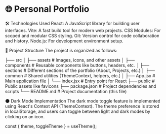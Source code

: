 # 🌐 Personal Portfolio

🛠️ Technologies Used
React: A JavaScript library for building user interfaces.
Vite: A fast build tool for modern web projects.
CSS Modules: For scoped and modular CSS styling.
Git: Version control for code collaboration and history.
Node.js: For development environment setup.

📂 Project Structure
The project is organized as follows:

├── src
│   ├── assets          # Images, icons, and other assets
│   ├── components      # Reusable components like buttons, headers, etc.
│   ├── sections        # Different sections of the portfolio (About, Projects, etc.)
│   ├── common          # Shared utilities (ThemeContext, helpers, etc.)
│   ├── App.jsx         # Main application file
│   └── index.jsx       # Entry point for React
├── public              # Public assets like favicons
├── package.json        # Project dependencies and scripts
└── README.md           # Project documentation (this file)


🌑 Dark Mode Implementation
The dark mode toggle feature is implemented using React's Context API (ThemeContext). The theme preference is stored in localStorage, and users can toggle between light and dark modes by clicking on an icon.

const { theme, toggleTheme } = useTheme();

